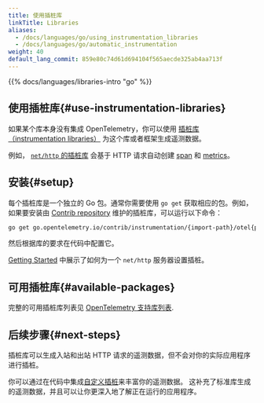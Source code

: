 ```yaml
---
title: 使用插桩库
linkTitle: Libraries
aliases:
  - /docs/languages/go/using_instrumentation_libraries
  - /docs/languages/go/automatic_instrumentation
weight: 40
default_lang_commit: 859e80c74d61d694104f565aecde325ab4aa713f
---
```


{{% docs/languages/libraries-intro "go" %}}

## 使用插桩库{#use-instrumentation-libraries}

如果某个库本身没有集成 OpenTelemetry，你可以使用
[插桩库（instrumentation libraries）](/docs/specs/otel/glossary/#instrumentation-library)
为这个库或者框架生成遥测数据。

例如，
[`net/http` 的插桩库](https://pkg.go.dev/go.opentelemetry.io/contrib/instrumentation/net/http/otelhttp)
会基于 HTTP 请求自动创建 [span](/docs/concepts/signals/traces/#spans) 和
[metrics](/docs/concepts/signals/metrics/)。

## 安装{#setup}

每个插桩库是一个独立的 Go 包。通常你需要使用 `go get` 获取相应的包。例如，如果要安装由
[Contrib repository](https://github.com/open-telemetry/opentelemetry-go-contrib)
维护的插桩库，可以运行以下命令：

```sh
go get go.opentelemetry.io/contrib/instrumentation/{import-path}/otel{package-name}
```

然后根据库的要求在代码中配置它。

[Getting Started](../getting-started/) 中展示了如何为一个 `net/http` 服务器设置插桩。

## 可用插桩库{#available-packages}

完整的可用插桩库列表见
[OpenTelemetry 支持库列表](/ecosystem/registry/?language=go&component=instrumentation).

## 后续步骤{#next-steps}

插桩库可以生成入站和出站 HTTP 请求的遥测数据，但不会对你的实际应用程序进行插桩。

你可以通过在代码中集成[自定义插桩](../instrumentation/)来丰富你的遥测数据。
这补充了标准库生成的遥测数据，并且可以让你更深入地了解正在运行的应用程序。
